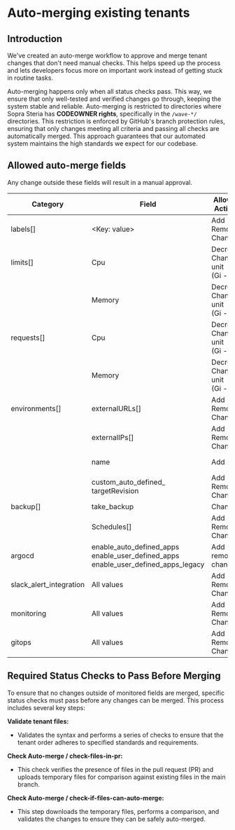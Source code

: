 # Auto-merging existing tenants

## Introduction

We've created an auto-merge workflow to approve and merge tenant changes that don't need manual checks. This helps speed up the process and lets developers focus more on important work instead of getting stuck in routine tasks. 

Auto-merging happens only when all status checks pass. This way, we ensure that only well-tested and verified changes go through, keeping the system stable and reliable. Auto-merging is restricted to directories where Sopra Steria has **CODEOWNER rights**, specifically in the `/wave-*/` directories. This restriction is enforced by GitHub's branch protection rules, ensuring that only changes meeting all criteria and passing all checks are automatically merged. This approach guarantees that our automated system maintains the high standards we expect for our codebase.

## Allowed auto-merge fields

Any change outside these fields will result in a manual approval.

| **Category**      | **Field**                                   | **Allowed Actions**                     | **Restrictions**               |
|-------------------|---------------------------------------------|-----------------------------------------|--------------------------------|
| labels[]          | <Key: value>                               | Add<br>Remove<br>Change              |                                |
| limits[]          | Cpu                                         | Decrease<br>Change unit<br>(Gi - Mi)  | Increase<br>Remove unit |
|                   | Memory                                      | Decrease<br>Change unit<br>(Gi - Mi)  | Increase<br>Remove unit |
| requests[]        | Cpu                                         | Decrease<br>Change unit<br>(Gi - Mi)  | Increase<br>Remove unit |
|                   | Memory                                      | Decrease<br>Change unit<br>(Gi - Mi)  | Increase<br>Remove unit |
| environments[]    | externalURLs[]                             | Add<br>Remove<br>Change               |                                |
|                   | externalIPs[]                              | Add<br>Remove<br>Change               |                                |
|                   | name                                        | Add                       | Change<br>Remove |
|                   | custom_auto_defined_<br>targetRevision         | Add<br>Remove<br>Change               |                                |
| backup[]          | take_backup                                | Change                              |                                |
|                   | Schedules[]                                | Add<br>Remove<br>Change               |                                |
| argocd           | enable_auto_defined_apps<br>enable_user_defined_apps<br>enable_user_defined_apps_legacy                                | Add<br>remove<br>change              |                                |
| slack_alert_integration             | All values                                 | Add<br>Remove<br>Change               |                                |
| monitoring        | All values                                 | Add<br>Remove<br>Change               |                                |
| gitops            | All values                                 | Add<br>Remove<br>Change               | Blank fields               |

## Required Status Checks to Pass Before Merging
To ensure that no changes outside of monitored fields are merged, specific status checks must pass before any changes can be merged. This process includes several key steps:

**Validate tenant files:** 

- Validates the syntax and performs a series of checks to ensure that the tenant order adheres to specified standards and requirements.

**Check Auto-merge / check-files-in-pr:** 

- This check verifies the presence of files in the pull request (PR) and uploads temporary files for comparison against existing files in the main branch.

**Check Auto-merge / check-if-files-can-auto-merge:**

- This step downloads the temporary files, performs a comparison, and validates the changes to ensure they can be safely auto-merged.


